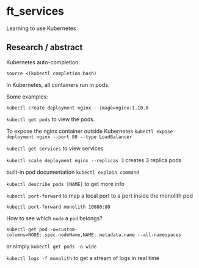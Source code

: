 # ft_services
Learning to use Kubernetes

## Research / abstract

Kubernetes auto-completion.
```
source <(kubectl completion bash)
```

In Kubernetes, all containers run in pods.

Some examples:

`kubectl create deployment nginx --image=nginx:1.10.0`

`kubectl get pods` to view the pods.

To expose the nginx container outside Kubernetes
`kubectl expose deployment nginx --port 80 --type LoadBalancer`

`kubectl get services` to view services

`kubectl scale deployment nginx --replicas 3`
creates 3 replica pods

built-in pod documentation `kubectl explain command`

`kubectl describe pods [NAME]` to get more info


`kubectl port-forward` to map a local port to a port inside the monolith pod

`kubectl port-forward monolith 10080:80`


How to see which `node` a `pod` belongs?
```
kubectl get pod -o=custom-columns=NODE:.spec.nodeName,NAME:.metadata.name --all-namespaces
```

or simply `kubectl get pods -o wide`

`kubectl logs -f monolith` to get a stream of logs in real time